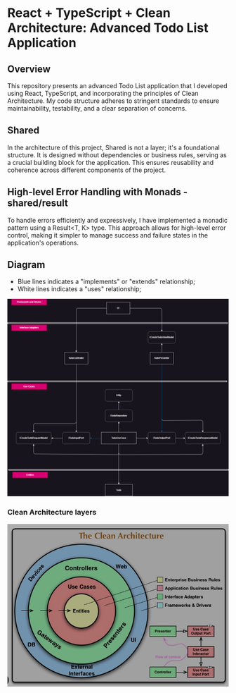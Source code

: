 # React + TypeScript + Clean Architecture: Advanced Todo List Application

## Overview
This repository presents an advanced Todo List application that I developed using React, TypeScript, and incorporating the principles of Clean Architecture. My code structure adheres to stringent standards to ensure maintainability, testability, and a clear separation of concerns.

## Shared
In the architecture of this project, Shared is not a layer; it's a foundational structure. It is designed without dependencies or business rules, serving as a crucial building block for the application. This ensures reusability and coherence across different components of the project.

## High-level Error Handling with Monads - shared/result
To handle errors efficiently and expressively, I have implemented a monadic pattern using a Result<T, K> type. This approach allows for high-level error control, making it simpler to manage success and failure states in the application's operations.

## Diagram
- Blue lines indicates a "implements" or "extends" relationship;
- White lines indicates a "uses" relationship;

![diagram](./resources/diagram.png)

### Clean Architecture layers
![clean architecture layers](./resources/clean-architecture-layers.png)
